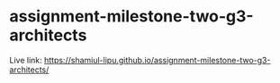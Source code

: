 # assignment-milestone-two-g3-architects
Live link: https://shamiul-lipu.github.io/assignment-milestone-two-g3-architects/ 
